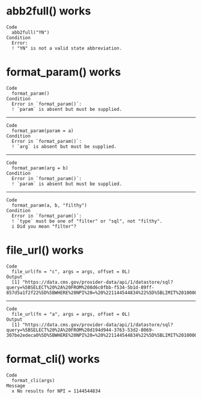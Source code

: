 # abb2full() works

    Code
      abb2full("YN")
    Condition
      Error:
      ! "YN" is not a valid state abbreviation.

# format_param() works

    Code
      format_param()
    Condition
      Error in `format_param()`:
      ! `param` is absent but must be supplied.

---

    Code
      format_param(param = a)
    Condition
      Error in `format_param()`:
      ! `arg` is absent but must be supplied.

---

    Code
      format_param(arg = b)
    Condition
      Error in `format_param()`:
      ! `param` is absent but must be supplied.

---

    Code
      format_param(a, b, "filthy")
    Condition
      Error in `format_param()`:
      ! `type` must be one of "filter" or "sql", not "filthy".
      i Did you mean "filter"?

# file_url() works

    Code
      file_url(fn = "c", args = args, offset = 0L)
    Output
      [1] "https://data.cms.gov/provider-data/api/1/datastore/sql?query=%5BSELECT%20%2A%20FROM%208d6c0fbb-f534-5b1d-89ff-857d5a1f2f22%5D%5BWHERE%20NPI%20=%20%221144544834%22%5D%5BLIMIT%2010000%20OFFSET%200%5D;&show_db_columns"

---

    Code
      file_url(fn = "a", args = args, offset = 0L)
    Output
      [1] "https://data.cms.gov/provider-data/api/1/datastore/sql?query=%5BSELECT%20%2A%20FROM%20d194d944-3763-53d2-8069-307be2edeca0%5D%5BWHERE%20NPI%20=%20%221144544834%22%5D%5BLIMIT%2010000%20OFFSET%200%5D;&show_db_columns"

# format_cli() works

    Code
      format_cli(args)
    Message
      x No results for NPI = 1144544834

